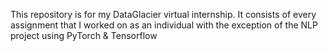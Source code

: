 This repository is for my DataGlacier virtual internship. It consists of every assignment that I 
worked on as an individual with the exception of the NLP project using PyTorch & Tensorflow
